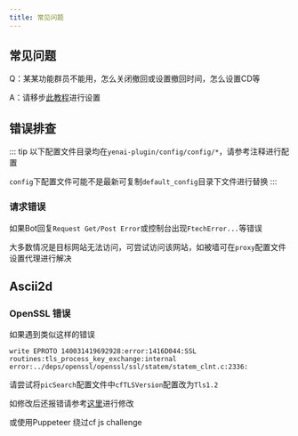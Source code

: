 ```yaml
---
title: 常见问题
---
```

## 常见问题
Q：某某功能群员不能用，怎么关闭撤回或设置撤回时间，怎么设置CD等

A：请移步[此教程](https://docs.qq.com/doc/p/31abcb4eddbc89e7ceb2da55605c9a14c272a55d)进行设置

## 错误排查

::: tip
以下配置文件目录均在`yenai-plugin/config/config/*`，请参考注释进行配置

`config`下配置文件可能不是最新可复制`default_config`目录下文件进行替换
:::

### 请求错误
如果Bot回复`Request Get/Post Error`或控制台出现`FtechError...`等错误

大多数情况是目标网站无法访问，可尝试访问该网站，如被墙可在`proxy`配置文件设置代理进行解决

## Ascii2d
### OpenSSL 错误
如果遇到类似这样的错误

```
write EPROTO 140031419692928:error:1416D044:SSL routines:tls_process_key_exchange:internal error:../deps/openssl/openssl/ssl/statem/statem_clnt.c:2336:
```

请尝试将`picSearch`配置文件中`cfTLSVersion`配置改为`Tls1.2`

如修改后还报错请参考[这里](https://github.com/Tsuk1ko/cq-picsearcher-bot/wiki/%E5%B8%B8%E8%A7%81%E9%97%AE%E9%A2%98#ascii2d)进行修改

或使用Puppeteer 绕过cf js challenge
  
